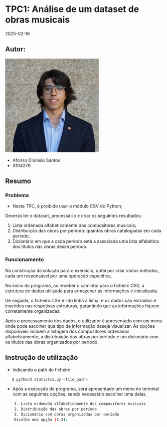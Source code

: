 # TPC1: Análise de um dataset de obras musicais

2025-02-16

## Autor:
![Afonso Dionísio ](../profile.jpg)  
- Afonso Dionísio Santos
- A104276

## Resumo
### Problema

- Neste TPC, é proibido usar o módulo CSV do Python;

Deverás ler o dataset, processá-lo e criar os seguintes resultados:
1. Lista ordenada alfabeticamente dos compositores musicais;
2. Distribuição das obras por período: quantas obras catalogadas em cada período;
3. Dicionário em que a cada período está a associada uma lista alfabética dos títulos das obras
desse período.

### Funcionamento

Na construção da solução para o exercício, optei por criar vários métodos, cada um responsável por uma operação específica.

No início do programa, ao receber o caminho para o ficheiro CSV, a estrutura de dados utilizada para armazenar as informações é inicializada.  

De seguida, o ficheiro CSV é lido linha a linha, e os dados são extraídos e inseridos nas respetivas estruturas, garantindo que as informações fiquem corretamente organizadas.  

Após o processamento dos dados, o utilizador é apresentado com um menu onde pode escolher que tipo de informação deseja visualizar. As opções disponíveis incluem a listagem dos compositores ordenados alfabeticamente, a distribuição das obras por período e um dicionário com os títulos das obras organizados por período.  



## Instrução de utilização
- Indicando o path do ficheiro
 ```sh
    $ python3 statistcs.py <file_path>
```

- Após a execução do programa, será apresentado um menu no terminal com as seguintes opções, sendo necessário escolher uma delas.

```sh
    1. Lista ordenada alfabeticamente dos compositores musicais
    2. Distribuição das obras por período
    3. Dicionário com obras organizadas por período
    Escolha uma opção (1-3):
```